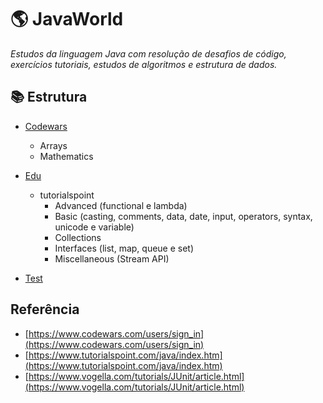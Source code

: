 # 🌎 JavaWorld

*Estudos da linguagem Java com resolução de desafios de código, exercícios tutoriais, estudos de algoritmos e estrutura de dados.*


## 📚 Estrutura

- [Codewars](/src/codewars/fundamentals/)
    - Arrays
    - Mathematics

- [Edu](/src/edu/tutorialspoint/)
    - tutorialspoint
        - Advanced (functional e lambda)
        - Basic (casting, comments, data, date, input, operators, syntax, unicode e variable)
        - Collections
        - Interfaces (list, map, queue e set)
        - Miscellaneous (Stream API)

- [Test](/src/test/)


## Referência
- [https://www.codewars.com/users/sign_in](https://www.codewars.com/users/sign_in)
 - [https://www.tutorialspoint.com/java/index.htm](https://www.tutorialspoint.com/java/index.htm)
 - [https://www.vogella.com/tutorials/JUnit/article.html](https://www.vogella.com/tutorials/JUnit/article.html)
